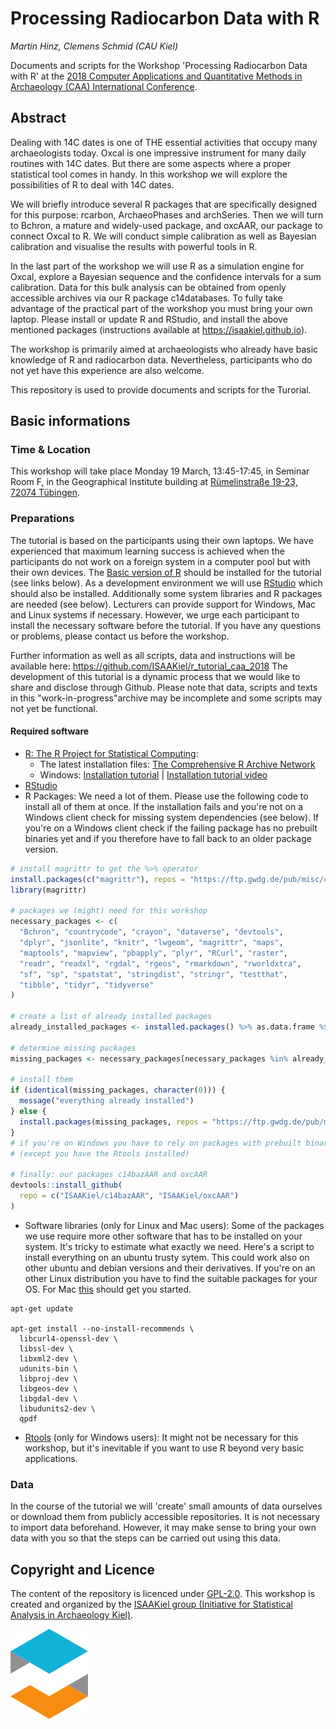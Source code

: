 # Processing Radiocarbon Data with R

*Martin Hinz, Clemens Schmid (CAU Kiel)*

Documents and scripts for the Workshop 'Processing Radiocarbon Data with R' at the [2018 Computer Applications and Quantitative Methods in Archaeology (CAA) International Conference](http://2018.caaconference.org/).

## Abstract

Dealing with 14C dates is one of THE essential activities that occupy many archaeologists today. Oxcal is one impressive instrument for many daily routines with 14C dates. But there are some aspects where a proper statistical tool comes in handy. In this workshop we will explore the possibilities of R to deal with 14C dates.

We will briefly introduce several R packages that are specifically designed for this purpose: rcarbon, ArchaeoPhases and archSeries. Then we will turn to Bchron, a mature and widely-used package, and oxcAAR, our package to connect Oxcal to R. We will conduct simple calibration as well as Bayesian calibration and visualise the results with powerful tools in R.

In the last part of the workshop we will use R as a simulation engine for Oxcal, explore a Bayesian sequence and the confidence intervals for a sum calibration. Data for this bulk analysis can be obtained from openly accessible archives via our R package c14databases.
To fully take advantage of the practical part of the workshop you must bring your own laptop. Please install or update R and RStudio, and install the above mentioned packages (instructions available at https://isaakiel.github.io).

The workshop is primarily aimed at archaeologists who already have basic knowledge of R and radiocarbon data. Nevertheless, participants who do not yet have this experience are also welcome.

This repository is used to provide documents and scripts for the Turorial.

## Basic informations

### Time & Location

This workshop will take place Monday 19 March, 13:45-17:45, in Seminar Room F, in the Geographical Institute building at [Rümelinstraße 19-23, 72074 Tübingen](https://www.google.de/maps/place/R%C3%BCmelinstra%C3%9Fe+19,+T%C3%BCbingen/@48.5239808,9.0538022,17z/data=!3m1!4b1!4m5!3m4!1s0x4799e52b54533365:0xe1677f7088d7e408!8m2!3d48.5239808!4d9.0559909).

### Preparations

The tutorial is based on the participants using their own laptops. We have experienced that maximum learning success is achieved when the participants do not work on a foreign system in a computer pool but with their own devices. The [Basic version of R](https://www.r-project.org/) should be installed for the tutorial (see links below). As a development environment we will use [RStudio](https://www.rstudio.com/products/rstudio/) which should also be installed. Additionally some system libraries and R packages are needed (see below). Lecturers can provide support for Windows, Mac and Linux systems if necessary. However, we urge each participant to install the necessary software before the tutorial. If you have any questions or problems, please contact us before the workshop.  

Further information as well as all scripts, data and instructions will be available here: https://github.com/ISAAKiel/r_tutorial_caa_2018
The development of this tutorial is a dynamic process that we would like to share and disclose through Github. Please note that data, scripts and texts in this "work-in-progress"archive may be incomplete and some scripts may not yet be functional. 

#### Required software

* [R: The R Project for Statistical Computing](https://www.r-project.org/):
	* The latest installation files: [The Comprehensive R Archive Network](http://ftp5.gwdg.de/pub/misc/cran/)
	* Windows: [Installation tutorial](https://github.com/eScienceCenter/R-Tutorial_20170707/blob/master/Installationsanleitung_Windows.pdf) | [Installation tutorial video](https://www.youtube.com/watch?v=P783pgSd-ik)
* [RStudio](https://www.rstudio.com/products/rstudio/download/)
* R Packages: We need a lot of them. Please use the following code to install all of them at once. If the installation fails and you're not on a Windows client check for missing system dependencies (see below). If you're on a Windows client check if the failing package has no prebuilt binaries yet and if you therefore have to fall back to an older package version.

```r
# install magrittr to get the %>% operator
install.packages(c("magrittr"), repos = "https://ftp.gwdg.de/pub/misc/cran/")
library(magrittr)

# packages we (might) need for this workshop
necessary_packages <- c(
  "Bchron", "countrycode", "crayon", "dataverse", "devtools", 
  "dplyr", "jsonlite", "knitr", "lwgeom", "magrittr", "maps", 
  "maptools", "mapview", "pbapply", "plyr", "RCurl", "raster", 
  "readr", "readxl", "rgdal", "rgeos", "rmarkdown", "rworldxtra", 
  "sf", "sp", "spatstat", "stringdist", "stringr", "testthat", 
  "tibble", "tidyr", "tidyverse"
)

# create a list of already installed packages
already_installed_packages <- installed.packages() %>% as.data.frame %$% Package %>% as.character

# determine missing packages
missing_packages <- necessary_packages[necessary_packages %in% already_installed_packages %>% `!`]

# install them
if (identical(missing_packages, character(0))) { 
  message("everything already installed") 
} else {
  install.packages(missing_packages, repos = "https://ftp.gwdg.de/pub/misc/cran/")
}
# if you're on Windows you have to rely on packages with prebuilt binaries 
# (except you have the Rtools installed)

# finally: our packages c14bazAAR and oxcAAR
devtools::install_github(
  repo = c("ISAAKiel/c14bazAAR", "ISAAKiel/oxcAAR")
)
```

* Software libraries (only for Linux and Mac users): Some of the packages we use require more other software that has to be installed on your system. It's tricky to estimate what exactly we need. Here's a script to install everything on an ubuntu trusty sytem. This could work also on other ubuntu and debian versions and their derivatives. If you're on an other Linux distribution you have to find the suitable packages for your OS. For Mac [this](https://github.com/r-spatial/sf#macos) should get you started.

```shell
apt-get update

apt-get install --no-install-recommends \
  libcurl4-openssl-dev \
  libssl-dev \
  libxml2-dev \
  udunits-bin \
  libproj-dev \
  libgeos-dev \
  libgdal-dev \
  libudunits2-dev \
  qpdf
```

* [Rtools](https://cran.r-project.org/bin/windows/Rtools/) (only for Windows users): It might not be necessary for this workshop, but it's inevitable if you want to use R beyond very basic applications.

### Data
In the course of the tutorial we will 'create' small amounts of data ourselves or download them from publicly accessible repositories. It is not necessary to import data beforehand. However, it may make sense to bring your own data with you so that the steps can be carried out using this data.

## Copyright and Licence

The content of the repository is licenced under [GPL-2.0](LICENSE). This workshop is created and organized by the [ISAAKiel group (Initiative for Statistical Analysis in Archaeology Kiel)](https://isaakiel.github.io).

![ISAAK Logo](https://raw.githubusercontent.com/ISAAKiel/ISAAKiel.github.io/master/elements/logo.png)
